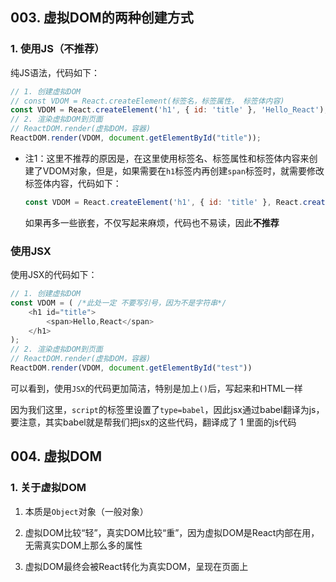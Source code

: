 ## 003. 虚拟DOM的两种创建方式

### 1. 使用JS（不推荐）

纯JS语法，代码如下：

```js
// 1. 创建虚拟DOM
// const VDOM = React.createElement(标签名，标签属性， 标签体内容)
const VDOM = React.createElement('h1', { id: 'title' }, 'Hello_React'); // {1}
// 2. 渲染虚拟DOM到页面
// ReactDOM.render(虚拟DOM，容器)
ReactDOM.render(VDOM, document.getElementById("title"));
```

- 注1：这里不推荐的原因是，在这里使用标签名、标签属性和标签体内容来创建了VDOM对象，但是，如果需要在`h1`标签内再创建`span`标签时，就需要修改标签体内容，代码如下：
  
  ```javascript
  const VDOM = React.createElement('h1', { id: 'title' }, React.creatElement('span', {}, 'Hello,React'));
  ```
  
    如果再多一些嵌套，不仅写起来麻烦，代码也不易读，因此**不推荐**

### 使用JSX

使用JSX的代码如下：

```js
// 1. 创建虚拟DOM
const VDOM = ( /*此处一定 不要写引号，因为不是字符串*/
    <h1 id="title">
        <span>Hello,React</span>
    </h1>
);
// 2. 渲染虚拟DOM到页面
// ReactDOM.render(虚拟DOM，容器)
ReactDOM.render(VDOM, document.getElementById("test"))
```

可以看到，使用`JSX`的代码更加简洁，特别是加上`()`后，写起来和HTML一样

因为我们这里，`script`的标签里设置了`type=babel`，因此jsx通过babel翻译为js，要注意，其实babel就是帮我们把jsx的这些代码，翻译成了 1 里面的js代码

## 004. 虚拟DOM

### 1. 关于虚拟DOM

1. 本质是`Object`对象（一般对象）

2. 虚拟DOM比较“轻”，真实DOM比较“重”，因为虚拟DOM是React内部在用，无需真实DOM上那么多的属性

3. 虚拟DOM最终会被React转化为真实DOM，呈现在页面上